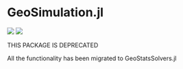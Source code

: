 # GeoSimulation.jl

[![][build-img]][build-url] [![][codecov-img]][codecov-url]

THIS PACKAGE IS DEPRECATED

All the functionality has been migrated to GeoStatsSolvers.jl

[build-img]: https://img.shields.io/github/workflow/status/JuliaEarth/GeoSimulation.jl/CI?style=flat-square
[build-url]: https://github.com/JuliaEarth/GeoSimulation.jl/actions

[codecov-img]: https://img.shields.io/codecov/c/github/JuliaEarth/GeoSimulation.jl?style=flat-square
[codecov-url]: https://codecov.io/gh/JuliaEarth/GeoSimulation.jl

